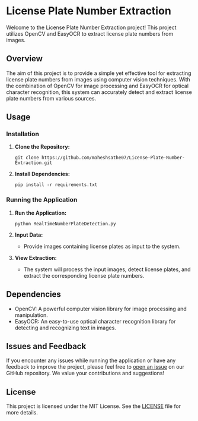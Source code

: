 # License Plate Number Extraction

Welcome to the License Plate Number Extraction project! This project utilizes OpenCV and EasyOCR to extract license plate numbers from images.

## Overview

The aim of this project is to provide a simple yet effective tool for extracting license plate numbers from images using computer vision techniques. With the combination of OpenCV for image processing and EasyOCR for optical character recognition, this system can accurately detect and extract license plate numbers from various sources.

## Usage

### Installation

1. **Clone the Repository:**
   ```
   git clone https://github.com/maheshsathe07/License-Plate-Number-Extraction.git
   ```

2. **Install Dependencies:**
   ```
   pip install -r requirements.txt
   ```

### Running the Application

1. **Run the Application:**
   ```
   python RealTimeNumberPlateDetection.py
   ```

2. **Input Data:**
   - Provide images containing license plates as input to the system.

3. **View Extraction:**
   - The system will process the input images, detect license plates, and extract the corresponding license plate numbers.

## Dependencies

- OpenCV: A powerful computer vision library for image processing and manipulation.
- EasyOCR: An easy-to-use optical character recognition library for detecting and recognizing text in images.

## Issues and Feedback

If you encounter any issues while running the application or have any feedback to improve the project, please feel free to [open an issue](https://github.com/yourusername/License_Plate_Extraction/issues) on our GitHub repository. We value your contributions and suggestions!

## License

This project is licensed under the MIT License. See the [LICENSE](LICENSE) file for more details.
